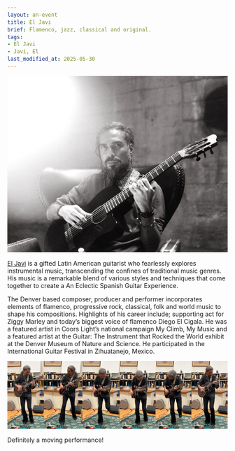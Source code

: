 ```yaml
---
layout: an-event
title: El Javi
brief: Flamenco, jazz, classical and original.
tags:
- El Javi
- Javi, El
last_modified_at: 2025-05-30
---
```

![El Javi](/pics/20250127-ElJavi.jpg)

[El Javi](https://eljavi.com/) is a gifted Latin American guitarist who fearlessly explores instrumental music, transcending the confines of traditional music genres. His music is a remarkable blend of various styles and techniques that come together to create a An Eclectic Spanish Guitar Experience.

The Denver based composer, producer and performer incorporates elements of flamenco, progressive rock, classical, folk and world music to shape his compositions. Highlights of his career include; supporting act for Ziggy Marley and today’s biggest voice of flamenco Diego El Cigala. He was a featured artist in Coors Light’s national campaign My Climb, My Music and a featured artist at the Guitar: The Instrument that Rocked the World exhibit at the Denver Museum of Nature and Science. He participated in the International Guitar Festival in Zihuatanejo, Mexico.

![El Javi steps](/pics/20250127-ElJaviSteps.jpg)

Definitely a moving performance!
